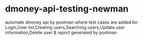# dmoney-api-testing-newman
 automate dmoney api by postman where test cases are added for Login,User list,Creating users,Searching users,Update user information,Delete user & report generated by postman
 
